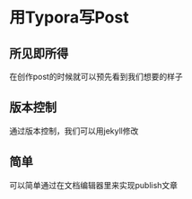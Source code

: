 # 用Typora写Post



## 所见即所得

在创作post的时候就可以预先看到我们想要的样子

## 版本控制

通过版本控制，我们可以用jekyll修改

## 简单

可以简单通过在文档编辑器里来实现publish文章
